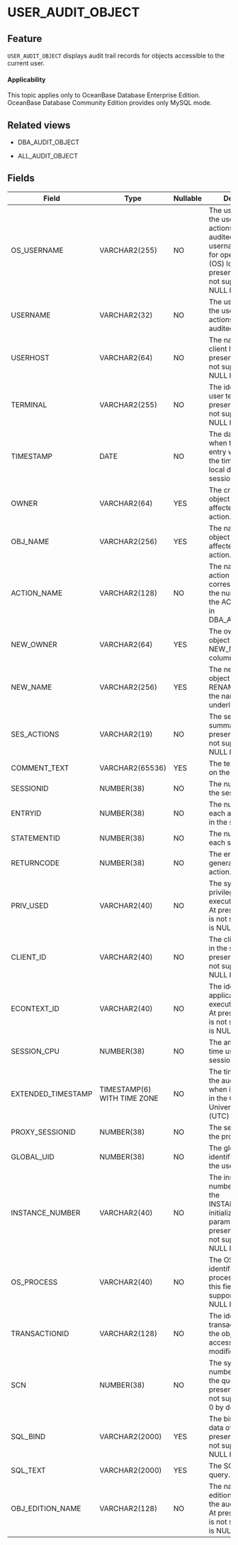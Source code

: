 USER_AUDIT_OBJECT
======================================

Feature
-----------

`USER_AUDIT_OBJECT` displays audit trail records for objects accessible to the current user.

<main id="notice" >
    <h4>Applicability</h4>
    <p>This topic applies only to OceanBase Database Enterprise Edition. OceanBase Database Community Edition provides only MySQL mode. </p>
  </main>

Related views
-------------

* DBA_AUDIT_OBJECT

* ALL_AUDIT_OBJECT

Fields
-------------

| **Field** | **Type** | **Nullable** | **Description** |
|--------------------|-----------------------------|----------------|-------------------------------------------------------|
| OS_USERNAME | VARCHAR2(255) | NO | The username of the user whose actions were audited. This username is used for operating system (OS) logon. At present, this field is not supported and is NULL by default. |
| USERNAME | VARCHAR2(32) | NO | The username of the user whose actions were audited. |
| USERHOST | VARCHAR2(64) | NO | The name of the client host. At present, this field is not supported and is NULL by default. |
| TERMINAL | VARCHAR2(255) | NO | The identifier of the user terminal. At present, this field is not supported and is NULL by default. |
| TIMESTAMP | DATE | NO | The date and time when the audit trail entry was created in the time zone of the local database session. |
| OWNER | VARCHAR2(64) | YES | The creator of the object that was affected by the action. |
| OBJ_NAME | VARCHAR2(256) | YES | The name of the object that was affected by the action. |
| ACTION_NAME | VARCHAR2(128) | NO | The name of the action type corresponding to the numeric code in the ACTION column in DBA_AUDIT_TRAIL. |
| NEW_OWNER | VARCHAR2(64) | YES | The owner of the object named in the NEW_NAME column. |
| NEW_NAME | VARCHAR2(256) | YES | The new name of an object after a RENAME action or the name of the underlying object. |
| SES_ACTIONS | VARCHAR2(19) | NO | The session summary. At present, this field is not supported and is NULL by default. |
| COMMENT_TEXT | VARCHAR2(65536) | YES | The text comment on the audit trail. |
| SESSIONID | NUMBER(38) | NO | The numeric ID of the session. |
| ENTRYID | NUMBER(38) | NO | The numeric ID for each audit trail entry in the session. |
| STATEMENTID | NUMBER(38) | NO | The numeric ID for each statement. |
| RETURNCODE | NUMBER(38) | NO | The error code generated by the action. |
| PRIV_USED | VARCHAR2(40) | NO | The system privilege used to execute the action. At present, this field is not supported and is NULL by default. |
| CLIENT_ID | VARCHAR2(40) | NO | The client identifier in the session. At present, this field is not supported and is NULL by default. |
| ECONTEXT_ID | VARCHAR2(40) | NO | The identifier of the application execution context. At present, this field is not supported and is NULL by default. |
| SESSION_CPU | NUMBER(38) | NO | The amount of CPU time used by each session. |
| EXTENDED_TIMESTAMP | TIMESTAMP(6) WITH TIME ZONE | NO | The timestamp of the audit trail entry when it was created in the Coordinated Universal Time (UTC) time zone. |
| PROXY_SESSIONID | NUMBER(38) | NO | The serial number of the proxy session. |
| GLOBAL_UID | NUMBER(38) | NO | The global user identifier (UID) of the user. |
| INSTANCE_NUMBER | VARCHAR2(40) | NO | The instance number specified by the INSTANCE_NUMBER initialization parameter. At present, this field is not supported and is NULL by default. |
| OS_PROCESS | VARCHAR2(40) | NO | The OS process identifier of the process. At present, this field is not supported and is NULL by default. |
| TRANSACTIONID | VARCHAR2(128) | NO | The identifier of the transaction in which the object is accessed or modified. |
| SCN | NUMBER(38) | NO | The system change number (SCN) of the query. At present, this field is not supported and is 0 by default. |
| SQL_BIND | VARCHAR2(2000) | YES | The bind variable data of the query. At present, this field is not supported and is NULL by default. |
| SQL_TEXT | VARCHAR2(2000) | YES | The SQL text of the query. |
| OBJ_EDITION_NAME | VARCHAR2(128) | NO | The name of the edition that contains the audited object. At present, this field is not supported and is NULL by default. |
